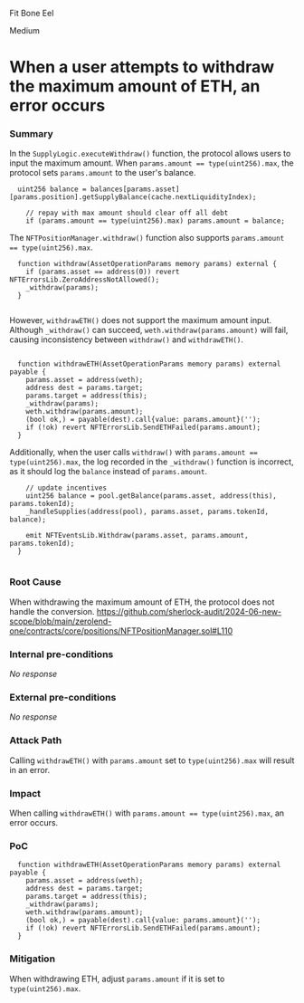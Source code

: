 Fit Bone Eel

Medium

# When a user attempts to withdraw the maximum amount of ETH, an error occurs

### Summary

In the `SupplyLogic.executeWithdraw()` function, the protocol allows users to input the maximum amount. When `params.amount == type(uint256).max`, the protocol sets `params.amount` to the user's balance. 

```solidity
  uint256 balance = balances[params.asset][params.position].getSupplyBalance(cache.nextLiquidityIndex);

    // repay with max amount should clear off all debt
    if (params.amount == type(uint256).max) params.amount = balance;

```
The `NFTPositionManager.withdraw()` function also supports `params.amount == type(uint256).max`. 
```solidity
  function withdraw(AssetOperationParams memory params) external {
    if (params.asset == address(0)) revert NFTErrorsLib.ZeroAddressNotAllowed();
    _withdraw(params);
  }


```

However, `withdrawETH()` does not support the maximum amount input. Although `_withdraw()` can succeed, `weth.withdraw(params.amount)` will fail, causing inconsistency between `withdraw()` and `withdrawETH()`.

```solidity

  function withdrawETH(AssetOperationParams memory params) external payable {
    params.asset = address(weth);
    address dest = params.target;
    params.target = address(this);
    _withdraw(params);
    weth.withdraw(params.amount);
    (bool ok,) = payable(dest).call{value: params.amount}('');
    if (!ok) revert NFTErrorsLib.SendETHFailed(params.amount);
  }

```
Additionally, when the user calls `withdraw()` with `params.amount == type(uint256).max`, the log recorded in the `_withdraw()` function is incorrect, as it should log the `balance` instead of `params.amount`.
```solidity
    // update incentives
    uint256 balance = pool.getBalance(params.asset, address(this), params.tokenId);
    _handleSupplies(address(pool), params.asset, params.tokenId, balance);

    emit NFTEventsLib.Withdraw(params.asset, params.amount, params.tokenId);
  }


```

### Root Cause

When withdrawing the maximum amount of ETH, the protocol does not handle the conversion.
https://github.com/sherlock-audit/2024-06-new-scope/blob/main/zerolend-one/contracts/core/positions/NFTPositionManager.sol#L110

### Internal pre-conditions

_No response_

### External pre-conditions

_No response_

### Attack Path

Calling `withdrawETH()` with `params.amount` set to `type(uint256).max` will result in an error.

### Impact

When calling `withdrawETH()` with `params.amount == type(uint256).max`, an error occurs.

### PoC

```solidity
  function withdrawETH(AssetOperationParams memory params) external payable {
    params.asset = address(weth);
    address dest = params.target;
    params.target = address(this);
    _withdraw(params);
    weth.withdraw(params.amount);
    (bool ok,) = payable(dest).call{value: params.amount}('');
    if (!ok) revert NFTErrorsLib.SendETHFailed(params.amount);
  }
```

### Mitigation

When withdrawing ETH, adjust `params.amount` if it is set to `type(uint256).max`.